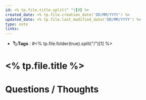 ```yaml
---
id: <% tp.file.title.split(" ")[0] %>
created_date: <% tp.file.creation_date('DD/MM/YYYY') %>
updated_date: <% tp.file.last_modified_date('DD/MM/YYYY') %>
type: note
links: 
---
```

* **🏷️Tags** : #<% tp.file.folder(true).split("/")[1] %> 
# <% tp.file.title %>


# Questions / Thoughts